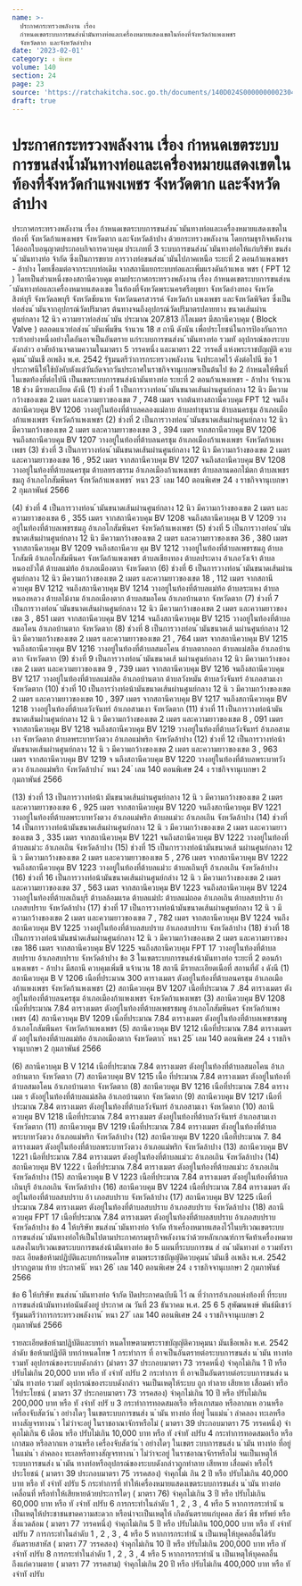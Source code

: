 ```yaml
---
name: >-
  ประกาศกระทรวงพลังงาน เรื่อง
  กำหนดเขตระบบการขนส่งน้ำมันทางท่อและเครื่องหมายแสดงเขตในท้องที่จังหวัดกำแพงเพชร
  จังหวัดตาก และจังหวัดลำปาง
date: '2023-02-01'
category: ง พิเศษ
volume: 140
section: 24
page: 23
source: 'https://ratchakitcha.soc.go.th/documents/140D024S0000000002304.pdf'
draft: true
---
```


# ประกาศกระทรวงพลังงาน เรื่อง กำหนดเขตระบบการขนส่งน้ำมันทางท่อและเครื่องหมายแสดงเขตในท้องที่จังหวัดกำแพงเพชร จังหวัดตาก และจังหวัดลำปาง

ประกาศกระทรวงพลังงาน เรื่อง ก้าหนดเขตระบบการขนส่งน ้ามันทางท่อและเครื่องหมายแสดงเขตในท้องที่ จังหวัดก้าแพงเพชร จังหวัดตาก และจังหวัดล้าปาง ด้วยกระทรวงพลังงาน โดยกรมธุรกิจพลังงาน ได้ออกใบอนุญาตประกอบกิจการควบคุม ประเภทที่ 3 ระบบการขนส่งน ้ามันทางท่อให้แก่บริษัท ขนส่งน ้ามันทางท่อ จ้ากัด ซึ่งเป็นการขยาย การวางท่อขนส่งน ้ามันไปภาคเหนือ ระยะที่ 2 ตอนก้าแพงเพชร - ล้าปาง โดยเชื่อมต่อจากระบบท่อเดิม จากสถานีแยกระบบท่อและเพิ่มแรงดันก้าแพงเ พชร ( FPT 12 ) โดยเป็นส่วนหนึ่งของสถานีควบคุม ตามประกาศกระทรวงพลังงาน เรื่อง ก้าหนดเขตระบบการขนส่งน ้ามันทางท่อและเครื่องหมายแสดงเขต ในท้องที่จังหวัดพระนครศรีอยุธยา จังหวัดอ่างทอง จังหวัดสิงห์บุรี จังหวัดลพบุรี จังหวัดชัยนาท จังหวัดนครสวรรค์ จังหวัดก้า แพงเพชร และจังหวัดพิจิตร ซึ่งเป็นท่อส่งน ้ามันจากอุปกรณ์วัดปริมาตร ต้นทางจนถึงอุปกรณ์วัดปริมาตรปลายทาง ขนาดเส้นผ่านศูนย์กลาง 12 นิว ความยาวท่อส่งน ้ามัน ประมาณ 207.813 กิโลเมตร มีสถานีควบคุม ( Block Valve ) ตลอดแนวท่อส่งน ้ามันเพิ่มขึน จ้านวน 18 ส ถานี ดังนัน เพื่อประโยชน์ในการป้องกันการกระท้าอย่างหนึ่งอย่างใดอันอาจเป็นอันตราย แก่ระบบการขนส่งน ้ามันทางท่อ รวมทั งอุปกรณ์ของระบบดังกล่าว อาศัยอ้านาจตามความในมาตรา 5 วรรคหนึ่ง และมาตรา 22 วรรคสี่ แห่งพระราชบัญญัติ ควบคุมน ้ามันเชื อเพลิง พ.ศ. 2542 รัฐมนตรีว่าการกระทรวงพลังงาน จึงประกาศไว้ ดังต่อไปนี ข้อ 1 ประกาศนีให้ใช้บังคับตังแต่วันถัดจากวันประกาศในราชกิจจานุเบกษาเป็นต้นไป ข้อ 2 ก้าหนดให้พืนที่ในเขตท้องที่ต่อไปนี เป็นเขตระบบการขนส่งน้ามันทางท่อ ระยะที่ 2 ตอนก้าแพงเพชร - ล้าปาง จ้านวน 18 ช่วง มีรายละเอียด ดังนี (1) ช่วงที่ 1 เป็นการวางท่อน ้ามันขนาดเส้นผ่านศูนย์กลาง 12 นิว มีความกว้างของเขต 2 เมตร และความยาวของเขต 7 , 748 เมตร จากต้นทางสถานีควบคุม FPT 12 จนถึงสถานีควบคุม BV 1206 วางอยู่ในท้องที่ต้าบลคลองแม่ลาย ต้าบลท่าขุนราม ต้าบลนครชุม อ้าเภอเมืองก้าแพงเพชร จังหวัดก้าแพงเพชร (2) ช่วงที่ 2 เป็นการวางท่อน ้ามันขนาดเส้นผ่านศูนย์กลาง 12 นิว มีความกว้างของเขต 2 เมตร และความยาวของเขต 3 , 394 เมตร จากสถานีควบคุม BV 1206 จนถึงสถานีควบคุม BV 1207 วางอยู่ในท้องที่ต้าบลนครชุม อ้าเภอเมืองก้าแพงเพชร จังหวัดก้าแพงเพชร (3) ช่วงที่ 3 เป็นการวางท่อน ้ามันขนาดเส้นผ่านศูนย์กลาง 12 นิว มีความกว้างของเขต 2 เมตร และความยาวของเขต 16 , 952 เมตร จากสถานีควบคุม BV 1207 จนถึงสถานีควบคุม BV 1208 วางอยู่ในท้องที่ต้าบลนครชุม ต้าบลทรงธรรม อ้าเภอเมืองก้าแพงเพชร ต้าบลลานดอกไม้ตก ต้าบลเพชรชมภู อ้าเภอโกสัมพีนคร จังหวัดก้าแพงเพชร ้ หนา 23 ่ เลม 140 ตอนพิเศษ 24 ง ราชกิจจานุเบกษา 2 กุมภาพันธ์ 2566

(4) ช่วงที่ 4 เป็นการวางท่อน ้ามันขนาดเส้นผ่านศูนย์กลาง 12 นิว มีความกว้างของเขต 2 เมตร และความยาวของเขต 6 , 355 เมตร จากสถานีควบคุม BV 1208 จนถึงสถานีควบคุม B V 1209 วางอยู่ในท้องที่ต้าบลเพชรชมภู อ้าเภอโกสัมพีนคร จังหวัดก้าแพงเพชร (5) ช่วงที่ 5 เป็นการวางท่อน ้ามันขนาดเส้นผ่านศูนย์กลาง 12 นิว มีความกว้างของเขต 2 เมตร และความยาวของเขต 36 , 380 เมตร จากสถานีควบคุม BV 1209 จนถึงสถานีควบ คุม BV 1212 วางอยู่ในท้องที่ต้าบลเพชรชมภู ต้าบลโกสัมพี อ้าเภอโกสัมพีนคร จังหวัดก้าแพงเพชร ต้าบลเชียงทอง ต้าบลประดาง อ้าเภอวังเจ้า ต้าบลหนองบัวใต้ ต้าบลแม่ท้อ อ้าเภอเมืองตาก จังหวัดตาก (6) ช่วงที่ 6 เป็นการวางท่อน ้ามันขนาดเส้นผ่านศูนย์กลาง 12 นิว มีความกว้างของเขต 2 เมตร และความยาวของเขต 18 , 112 เมตร จากสถานีควบคุม BV 1212 จนถึงสถานีควบคุม BV 1214 วางอยู่ในท้องที่ต้าบลแม่ท้อ ต้าบลระแหง ต้าบลหนองหลวง ต้าบลไม้งาม อ้าเภอเมืองตาก ต้าบลสมอโคน อ้าเภอบ้านตาก จังหวัดตาก (7) ช่วงที่ 7 เป็นการวางท่อน ้ามันขนาดเส้นผ่านศูนย์กลาง 12 นิว มีความกว้างของเขต 2 เมตร และความยาวของเขต 3 , 851 เมตร จากสถานีควบคุม BV 1214 จนถึงสถานีควบคุม BV 1215 วางอยู่ในท้องที่ต้าบลสมอโคน อ้าเภอบ้านตาก จังหวัดตาก (8) ช่วงที่ 8 เป็นการวางท่อน ้ามันขนาดเส้ นผ่านศูนย์กลาง 12 นิว มีความกว้างของเขต 2 เมตร และความยาวของเขต 21 , 764 เมตร จากสถานีควบคุม BV 1215 จนถึงสถานีควบคุม BV 1216 วางอยู่ในท้องที่ต้าบลสมอโคน ต้าบลตากออก ต้าบลแม่สลิด อ้าเภอบ้านตาก จังหวัดตาก (9) ช่วงที่ 9 เป็นการวางท่อน ้ามันขนาดเส้ นผ่านศูนย์กลาง 12 นิว มีความกว้างของเขต 2 เมตร และความยาวของเขต 9 , 739 เมตร จากสถานีควบคุม BV 1216 จนถึงสถานีควบคุม BV 1217 วางอยู่ในท้องที่ต้าบลแม่สลิด อ้าเภอบ้านตาก ต้าบลวังหมัน ต้าบลวังจันทร์ อ้าเภอสามเงา จังหวัดตาก (10) ช่วงที่ 10 เป็นการวำงท่อน้ามันขนาดเส้นผ่านศูนย์กลาง 12 นิ ว มีความกว้างของเขต 2 เมตร และความยาวของเขต 10 , 397 เมตร จากสถานีควบคุม BV 1217 จนถึงสถานีควบคุม BV 1218 วางอยู่ในท้องที่ต้าบลวังจันทร์ อ้าเภอสามเงา จังหวัดตาก (11) ช่วงที่ 11 เป็นการวางท่อน้ามันขนาดเส้นผ่ำนศูนย์กลาง 12 นิ ว มีความกว้างของเขต 2 เมตร และความยาวของเขต 8 , 091 เมตร จากสถานีควบคุม BV 1218 จนถึงสถานีควบคุม BV 1219 วางอยู่ในท้องที่ต้าบลวังจันทร์ อ้าเภอสามเงา จังหวัดตาก ต้าบลพระบาทวังตวง อ้าเภอแม่พริก จังหวัดล้าปาง (12) ช่วงที่ 12 เป็นการวางท่อน้ามันขนาดเส้นผ่านศูนย์กลาง 12 นิ ว มีความกว้างของเขต 2 เมตร และความยาวของเขต 3 , 963 เมตร จากสถานีควบคุม BV 1219 จ นถึงสถานีควบคุม BV 1220 วางอยู่ในท้องที่ต้าบลพระบาทวังตวง อ้าเภอแม่พริก จังหวัดล้าปาง ้ หนา 24 ่ เลม 140 ตอนพิเศษ 24 ง ราชกิจจานุเบกษา 2 กุมภาพันธ์ 2566

(13) ช่วงที่ 13 เป็นการวางท่อน้า มันขนาดเส้นผ่านศูนย์กลาง 12 นิ ว มีความกว้างของเขต 2 เมตร และความยาวของเขต 6 , 925 เมตร จากสถานีควบคุม BV 1220 จนถึงสถานีควบคุม BV 1221 วางอยู่ในท้องที่ต้าบลพระบาทวังตวง อ้าเภอแม่พริก ต้าบลแม่วะ อ้าเภอเถิน จังหวัดล้าปาง (14) ช่วงที่ 14 เป็นการวางท่อน้ามันขนาดเส้นผ่านศูนย์กลาง 12 นิ ว มีความกว้างของเขต 2 เมตร และความยาวของเขต 3 , 335 เมตร จากสถานีควบคุม BV 1221 จนถึงสถานีควบคุม BV 1222 วางอยู่ในท้องที่ต้าบลแม่วะ อ้าเภอเถิน จังหวัดล้าปาง (15) ช่วงที่ 15 เป็นการวางท่อน้ามันขนาดเส้ นผ่านศูนย์กลาง 12 นิ ว มีความกว้างของเขต 2 เมตร และความยาวของเขต 5 , 276 เมตร จากสถานีควบคุม BV 1222 จนถึงสถานีควบคุม BV 1223 วางอยู่ในท้องที่ต้าบลแม่วะ ต้าบลเถินบุรี อ้าเภอเถิน จังหวัดล้าปาง (16) ช่วงที่ 16 เป็นการวางท่อน้ามันขนาดเส้นผ่านศูนย์กลำง 12 นิ ว มีความกว้างของเขต 2 เมตร และความยาวของเขต 37 , 563 เมตร จากสถานีควบคุม BV 1223 จนถึงสถานีควบคุม BV 1224 วางอยู่ในท้องที่ต้าบลเถินบุรี ต้าบลล้อมแรด ต้าบลแม่ปะ ต้าบลแม่ถอด อ้าเภอเถิน ต้าบลสบปราบ อ้าเภอสบปราบ จังหวัดล้าปาง (17) ช่วงที่ 17 เป็นการวางท่อน้ามันขนาดเส้นผ่านศูนย์กลาง 12 นิ ว มีความกว้างของเขต 2 เมตร และความยาวของเขต 7 , 782 เมตร จากสถานีควบคุม BV 1224 จนถึงสถานีควบคุม BV 1225 วางอยู่ในท้องที่ต้าบลสบปราบ อ้าเภอสบปราบ จังหวัดล้าปาง (18) ช่วงที่ 18 เป็นการวางท่อน้ามันขนำดเส้นผ่านศูนย์กลาง 12 นิ ว มีความกว้างของเขต 2 เมตร และความยาวของเขต 186 เมตร จากสถานีควบคุม BV 1225 จนถึงสถานีควบคุม FPT 17 วางอยู่ในท้องที่ต้าบลสบปราบ อ้าเภอสบปราบ จังหวัดล้าปาง ข้อ 3 ในเขตระบบการขนส่งน้ามันทางท่อ ระยะที่ 2 ตอนก้าแพงเพชร - ล้าปาง มีสถานี ควบคุมเพิ่มขึ นจ้านวน 18 สถานี มีรายละเอียดเนือที่ สถานที่ตั ง ดังนี (1) สถานีควบคุม B V 1206 เนือที่ประมาณ 300 ตารางเมตร ตังอยู่ในท้องที่ต้าบลนครชุม อ้าเภอเมืองก้าแพงเพชร จังหวัดก้าแพงเพชร (2) สถานีควบคุม BV 1207 เนือที่ประมาณ 7 .84 ตารางเมตร ตังอยู่ในท้องที่ต้าบลนครชุม อ้าเภอเมืองก้าแพงเพชร จังหวัดก้าแพงเพชร (3) สถานีควบคุม BV 1208 เนือที่ประมาณ 7.84 ตารางเมตร ตังอยู่ในท้องที่ต้าบลเพชรชมพู อ้าเภอโกสัมพีนคร จังหวัดก้าแพงเพชร (4) สถานีควบคุม BV 1209 เนือที่ประมาณ 7.84 ตารางเมตร ตังอยู่ในท้องที่ต้าบลเพชรชมพู อ้าเภอโกสัมพีนคร จังหวัดก้าแพงเพชร (5) สถานีควบคุม BV 1212 เนือที่ประมาณ 7.84 ตารางเมตร ตั งอยู่ในท้องที่ต้าบลแม่ท้อ อ้าเภอเมืองตาก จังหวัดตาก ้ หนา 25 ่ เลม 140 ตอนพิเศษ 24 ง ราชกิจจานุเบกษา 2 กุมภาพันธ์ 2566

(6) สถานีควบคุม B V 1214 เนือที่ประมาณ 7.84 ตารางเมตร ตังอยู่ในท้องที่ต้าบลสมอโคน อ้าเภอบ้านตาก จังหวัดตาก (7) สถานีควบคุม BV 1215 เนื้อ ที่ประมาณ 7.84 ตารางเมตร ตังอยู่ในท้องที่ต้าบลสมอโคน อ้าเภอบ้านตาก จังหวัดตาก (8) สถานีควบคุม BV 1216 เนือที่ประมาณ 7.84 ตารางเมต ร ตังอยู่ในท้องที่ต้าบลแม่สลิด อ้าเภอบ้านตาก จังหวัดตาก (9) สถานีควบคุม BV 1217 เนือที่ประมาณ 7.84 ตารางเมตร ตังอยู่ในท้องที่ต้าบลวังจันทร์ อ้าเภอสามเงา จังหวัดตาก (10) สถานีควบคุม BV 1218 เนือที่ประมาณ 7.84 ตารางเมตร ตังอยู่ในท้องที่ต้าบลวังจันทร์ อ้าเภอสามเงา จังหวัดตาก (11) สถานีควบคุม BV 1219 เนือที่ประมาณ 7.84 ตารางเมตร ตังอยู่ในท้องที่ต้าบลพระบาทวังตวง อ้าเภอแม่พริก จังหวัดล้าปาง (12) สถานีควบคุม BV 1220 เนือที่ประมาณ 7. 84 ตารางเมตร ตังอยู่ในท้องที่ต้าบลพระบาทวังตวง อ้าเภอแม่พริก จังหวัดล้าปาง (13) สถานีควบคุม BV 1221 เนือที่ประมาณ 7.84 ตารางเมตร ตังอยู่ในท้องที่ต้าบลแม่วะ อ้าเภอเถิน จังหวัดล้าปาง (14) สถานีควบคุม BV 1222 เ นือที่ประมาณ 7.84 ตารางเมตร ตังอยู่ในท้องที่ต้าบลแม่วะ อ้าเภอเถิน จังหวัดล้าปาง (15) สถานีควบคุม B V 1223 เนือที่ประมาณ 7.84 ตารางเมตร ตังอยู่ในท้องที่ต้าบลเถินบุรี อ้าเภอเถิน จังหวัดล้าปาง (16) สถานีควบคุม BV 1224 เนือที่ประมาณ 7.84 ตารางเมตร ตังอยู่ในท้องที่ต้าบลสบปราบ อ้า เภอสบปราบ จังหวัดล้าปาง (17) สถานีควบคุม BV 1225 เนือที่ประมาณ 7.84 ตารางเมตร ตังอยู่ในท้องที่ต้าบลสบปราบ อ้าเภอสบปราบ จังหวัดล้าปาง (18) สถานีควบคุม FPT 17 เนือที่ประมาณ 7.84 ตารางเมตร ตังอยู่ในท้องที่ต้าบลสบปราบ อ้าเภอสบปราบ จังหวัดล้าปาง ข้อ 4 ให้บริษัท ขนส่งน ้ามันทางท่อ จ้ากัด ท้าเครื่องหมายแสดงไว้ในบริเวณเขตระบบ การขนส่งน ้ามันทางท่อให้เป็นไปตามประกาศกรมธุรกิจพลังงานว่าด้วยหลักเกณฑ์การจัดท้าเครื่องหมาย แสดงในบริเวณเขตระบบการขนส่งน้ามันทางท่อ ข้อ 5 แผนที่ระบบการขน ส่ งน ้ามันทางท่ อ รวมทังรายละเ อียดข้อห้ามปฏิบัติและบทก้าหนดโทษ ตามพระราชบัญญัติควบคุมน ้ามันเชื อเพลิง พ.ศ. 2542 ปรากฏตาม ท้าย ประกาศนี ้ หนา 26 ่ เลม 140 ตอนพิเศษ 24 ง ราชกิจจานุเบกษา 2 กุมภาพันธ์ 2566

ข้อ 6 ให้บริษัท ขนส่งน ้ามันทางท่อ จ้ากัด ปิดประกาศฉบับนี ไว้ ณ ที่ว่าการอ้าเภอแห่งท้องที่ ที่ระบบการขนส่งน้ามันทางท่อนันตังอยู่ ประกาศ ณ วันที่ 23 ธันวาคม พ.ศ. 25 6 5 สุพัฒนพงษ์ พันธ์มีเชาว์ รัฐมนตรีว่าการกระทรวงพลังงาน ้ หนา 27 ่ เลม 140 ตอนพิเศษ 24 ง ราชกิจจานุเบกษา 2 กุมภาพันธ์ 2566

รายละเอียดข้อห้ามปฏิบัติและบทกำ หนดโทษตามพระราชบัญญัติควบคุมนา มันเชือเพลิง พ.ศ. 2542 ลำดับ ข้อห้ามปฏิบัติ บทกำหนดโทษ 1 กระทําการ ที่ อาจเป็นอันตรายต่อระบบการขนส่ง น ํามัน ทางท่อ รวมทั งอุปกรณ์ของระบบดังกล่าว (มำตรา 37 ประกอบมาตรา 73 วรรคหนึ่ง) จําคุกไม่เกิน 1 ปี หรือ ปรับไม่เกิน 20,000 บาท หรือ ทั งจําทั งปรับ 2 กระทําการ ที่ อาจเป็นอันตรายต่อระบบการขนส่ง น ํามัน ทางท่อ รวมทั งอุปกรณ์ของระบบดังกล่าว จนเป็นเหตุให้ระบบ ถูก ทําลาย เสียหาย เสื่อมค่า หรือไร้ประโยชน์ ( มาตรา 37 ประกอบมาตรา 73 วรรคสอง) จําคุกไม่เกิน 10 ปี หรือ ปรับไม่เกิน 200,000 บาท หรือ ทั งจําทั งปรั บ 3 กระทําการทอดสมอเรือ หรือเกาสมอ หรือลากแห อวนหรือ เครื่องจับสัตว์น ํา อย่างใดๆ ในเขตระบบการขนส่ง น ํามัน ทางท่อ ที่อยู่ ในแม่น ํา ลําคลอง ทะเลหรือทางสัญจรทางน ํา ไม่ว่าจะอยู่ ในราชอาณาจักรหรือไม่ ( มาตรา 39 ประกอบมาตรา 75 วรรคหนึ่ง) จําคุกไม่เกิน 6 เดือน หรือ ปรับไม่เกิน 10,000 บาท หรือ ทั งจําทั งปรับ 4 กระทําการทอดสมอเรือ หรือเกาสมอ หรือลากแห อวนหรือ เครื่องจับสัตว์น ํา อย่างใดๆ ในเขตร ะบบการขนส่ง น ํามัน ทางท่อ ที่อยู่ ในแม่น ํา ลําคลอง ทะเลหรือทางสัญจรทางน ํา ไม่ว่าจะอยู่ ในราชอาณาจักรหรือไม่ จนเป็นเหตุให้ ระบบการขนส่ง น ํามัน ทางท่อหรืออุปกรณ์ของระบบดังกล่าวถูกทําลาย เสียหาย เสื่อมค่า หรือไร้ประโยชน์ ( มาตรา 39 ประกอบมาตรา 75 วรรคสอง) จําคุกไม่เ กิน 2 ปี หรือ ปรับไม่เกิน 40,000 บาท หรือ ทั งจําทั งปรับ 5 กระทําการที่ ทําให้เครื่องหมายแสดงเขตระบบการขนส่ง น ํามัน ทางท่อ เคลื่อนที่ หรือทําให้เสียหายด้วยประการใดๆ ( มาตรา 76) จําคุกไม่เกิน 3 ปี หรือ ปรับไม่เกิน 60,000 บาท หรือ ทั งจําทั งปรับ 6 การกระทําในลําดับ 1 , 2 , 3 , 4 หรือ 5 หากการกระทํานั น เป็นเหตุให้ประชาชนขาดความสะดวก หรือน่าจะเป็นเหตุให้ เกิดอันตรายแก่บุคคล สัตว์ พืช ทรัพย์ หรือสิ่งแวดล้อม ( มาตรา 77 วรรคหนึ่ง) จําคุกไม่เกิน 5 ปี หรือ ปรับไม่เกิน 100,000 บาท หรือ ทั งจําทั งปรับ 7 การกระทําในลําดับ 1 , 2 , 3 , 4 หรือ 5 หากการกระทํานั น เป็นเหตุให้บุคคลอื่นได้รับอันตรายสาหัส ( มาตรา 77 วรรคสอง) จําคุกไม่เกิน 10 ปี หรือ ปรับไม่เกิน 200,000 บาท หรือ ทั งจําทั งปรับ 8 การกระทําในลําดับ 1 , 2 , 3 , 4 หรือ 5 หากการกระทํานั น เป็นเหตุให้บุคคลอื่น ถึงแก่ความตาย ( มาตรา 77 วรรคสาม) จําคุกไม่เกิน 20 ปี หรือ ปรับไม่เกิน 400,000 บาท หรือ ทั งจําทั งปรับ

